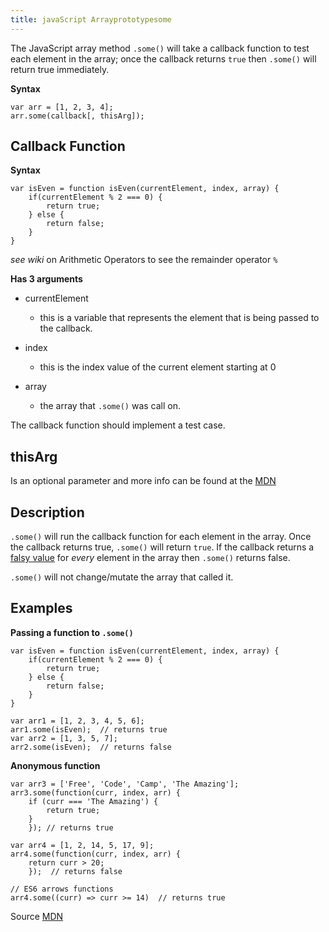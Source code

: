 ```yaml
---
title: javaScript Arrayprototypesome
---
```

The JavaScript array method `.some()` will take a callback function to test each element in the array; once the callback returns `true` then `.some()` will return true immediately.

**Syntax**

    var arr = [1, 2, 3, 4];
    arr.some(callback[, thisArg]);

## Callback Function

**Syntax**

    var isEven = function isEven(currentElement, index, array) {
        if(currentElement % 2 === 0) {
            return true;
        } else {
            return false;
        }
    }

_see wiki_ on <a>Arithmetic Operators</a> to see the remainder operator `%`

**Has 3 arguments**

*   currentElement
    *   this is a variable that represents the element that is being passed to the callback.

*   index

    *   this is the index value of the current element starting at 0

*   array

    *   the array that `.some()` was call on.

The callback function should implement a test case.

## thisArg

Is an optional parameter and more info can be found at the [MDN](https://developer.mozilla.org/en-US/docs/Web/JavaScript/Reference/Global_Objects/Array/some)

## Description

`.some()` will run the callback function for each element in the array. Once the callback returns true, `.some()` will return `true`. If the callback returns a [falsy value](https://developer.mozilla.org/en-US/docs/Glossary/Falsy) for _every_ element in the array then `.some()` returns false.

`.some()` will not change/mutate the array that called it.

## Examples

**Passing a function to `.some()`**

    var isEven = function isEven(currentElement, index, array) {
        if(currentElement % 2 === 0) {
            return true;
        } else {
            return false;
        }
    }

    var arr1 = [1, 2, 3, 4, 5, 6];
    arr1.some(isEven);  // returns true
    var arr2 = [1, 3, 5, 7];
    arr2.some(isEven);  // returns false

**Anonymous function**

    var arr3 = ['Free', 'Code', 'Camp', 'The Amazing'];
    arr3.some(function(curr, index, arr) {
        if (curr === 'The Amazing') {
            return true;
        } 
        }); // returns true

    var arr4 = [1, 2, 14, 5, 17, 9];
    arr4.some(function(curr, index, arr) {
        return curr > 20;
        });  // returns false

    // ES6 arrows functions
    arr4.some((curr) => curr >= 14)  // returns true

Source [MDN](https://developer.mozilla.org/en-US/docs/Web/JavaScript/Reference/Global_Objects/Array/some)